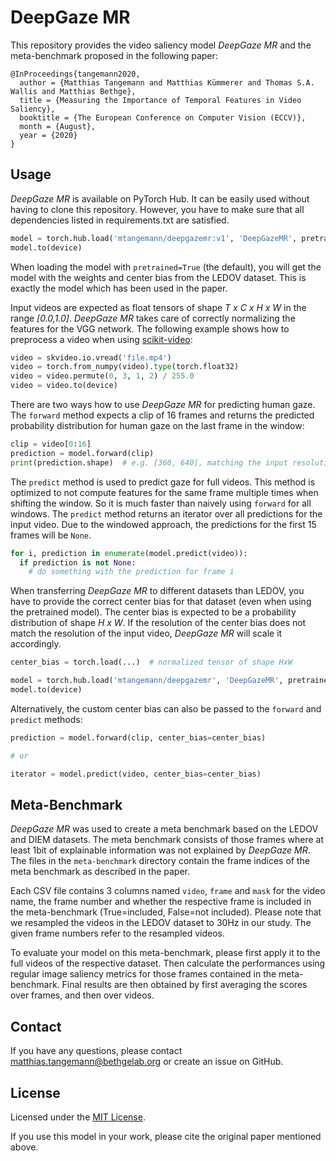 # DeepGaze MR

This repository provides the video saliency model *DeepGaze MR* and the
meta-benchmark proposed in the following paper:

```
@InProceedings{tangemann2020,
  author = {Matthias Tangemann and Matthias Kümmerer and Thomas S.A. Wallis and Matthias Bethge},
  title = {Measuring the Importance of Temporal Features in Video Saliency},
  booktitle = {The European Conference on Computer Vision (ECCV)},
  month = {August},
  year = {2020}
}
```


## Usage
*DeepGaze MR* is available on PyTorch Hub. It can be easily used without having
to clone this repository. However, you have to make sure that all dependencies
listed in requirements.txt are satisfied.

```python
model = torch.hub.load('mtangemann/deepgazemr:v1', 'DeepGazeMR', pretrained=True)
model.to(device)
```

When loading the model with `pretrained=True` (the default), you will get the
model with the weights and center bias from the LEDOV dataset. This is exactly
the model which has been used in the paper.

Input videos are expected as float tensors of shape *T x C x H x W*
in the range *[0.0,1.0]*. *DeepGaze MR* takes care of correctly normalizing the
features for the VGG network. The following example shows how to preprocess
a video when using [scikit-video](http://www.scikit-video.org):

```python
video = skvideo.io.vread('file.mp4')
video = torch.from_numpy(video).type(torch.float32)
video = video.permute(0, 3, 1, 2) / 255.0
video = video.to(device)
```

There are two ways how to use *DeepGaze MR* for predicting human gaze. The
`forward` method expects a clip of 16 frames and returns the predicted
probability distribution for human gaze on the last frame in the window:

```python
clip = video[0:16]
prediction = model.forward(clip)
print(prediction.shape)  # e.g. [360, 640], matching the input resolution
```

The `predict` method is used to predict gaze for full videos. This method is
optimized to not compute features for the same frame multiple times when
shifting the window. So it is much faster than naively using `forward` for all
windows. The `predict` method returns an iterator over all predictions for
the input video. Due to the windowed approach, the predictions for the first 15
frames will be `None`.

```python
for i, prediction in enumerate(model.predict(video)):
  if prediction is not None:
    # do something with the prediction for frame i
```

When transferring *DeepGaze MR* to different datasets than LEDOV, you have to
provide the correct center bias for that dataset (even when using the
pretrained model). The center bias is expected to be a probability distribution
of shape *H x W*. If the resolution of the center bias does not match the
resolution of the input video, *DeepGaze MR* will scale it accordingly.

```python
center_bias = torch.load(...)  # normalized tensor of shape HxW

model = torch.hub.load('mtangemann/deepgazemr', 'DeepGazeMR', pretrained=True, center_bias=center_bias)
model.to(device)
```

Alternatively, the custom center bias can also be passed to the `forward` and
`predict` methods:

```python
prediction = model.forward(clip, center_bias=center_bias)

# or

iterator = model.predict(video, center_bias=center_bias)
```


## Meta-Benchmark
*DeepGaze MR* was used to create a meta benchmark based on the LEDOV and DIEM
datasets. The meta benchmark consists of those frames where at least 1bit of
explainable information was not explained by *DeepGaze MR*. The files in the
`meta-benchmark` directory contain the frame indices of the meta benchmark as
described in the paper.

Each CSV file contains 3 columns named `video`, `frame` and `mask` for the
video name, the frame number and whether the respective frame is included in
the meta-benchmark (True=included, False=not included). Please note that we
resampled the videos in the LEDOV dataset to 30Hz in our study. The given
frame numbers refer to the resampled videos.

To evaluate your model on this meta-benchmark, please first apply it to the
full videos of the respective dataset. Then calculate the performances using
regular image saliency metrics for those frames contained in the meta-benchmark.
Final results are then obtained by first averaging the scores over frames,
and then over videos.


## Contact
If you have any questions, please contact matthias.tangemann@bethgelab.org or
create an issue on GitHub.


## License
Licensed under the [MIT License](LICENSE).

If you use this model in your work, please cite the original paper mentioned
above.
